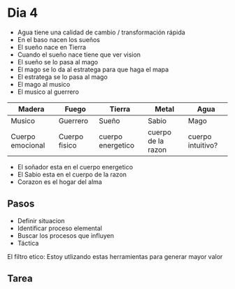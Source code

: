 # Dia 4

- Agua tiene una calidad de cambio / transformación rápida
- En el baso nacen los sueños
- El sueño nace en Tierra
- Cuando el sueño nace tiene que ver vision
- El sueño se lo pasa al mago
- El mago se lo da al estratega para que haga el mapa
- El estratega se lo pasa al mago
- El mago al musico
- El musico al guerrero

| Madera           | Fuego         | Tierra            | Metal              | Agua              |
| ---------------- | ------------- | ----------------- | ------------------ | ----------------- |
| Musico           | Guerrero      | Sueño             | Sabio              | Mago              |
| Cuerpo emocional | Cuerpo fisico | cuerpo energetico | cuerpo de la razon | cuerpo intuitivo? |

- El soñador esta en el cuerpo energetico
- El Sabio esta en el cuerpo de la razon
- Corazon es el hogar del alma

## Pasos

- Definir situacion
- Identificar proceso elemental
- Buscar los procesos que influyen
- Táctica

El filtro etico: Estoy utlizando estas herramientas para generar mayor valor

## Tarea
